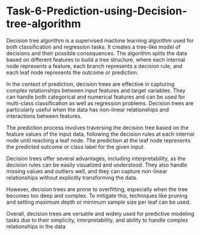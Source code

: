 # Task-6-Prediction-using-Decision-tree-algorithm
Decision tree algorithm is a supervised machine learning algorithm used for both classification and regression tasks. It creates a tree-like model of decisions and their possible consequences. The algorithm splits the data based on different features to build a tree structure, where each internal node represents a feature, each branch represents a decision rule, and each leaf node represents the outcome or prediction.

In the context of prediction, decision trees are effective in capturing complex relationships between input features and target variables. They can handle both categorical and numerical features and can be used for multi-class classification as well as regression problems. Decision trees are particularly useful when the data has non-linear relationships and interactions between features.

The prediction process involves traversing the decision tree based on the feature values of the input data, following the decision rules at each internal node until reaching a leaf node. The prediction at the leaf node represents the predicted outcome or class label for the given input.

Decision trees offer several advantages, including interpretability, as the decision rules can be easily visualized and understood. They also handle missing values and outliers well, and they can capture non-linear relationships without explicitly transforming the data.

However, decision trees are prone to overfitting, especially when the tree becomes too deep and complex. To mitigate this, techniques like pruning and setting maximum depth or minimum sample size per leaf can be used.

Overall, decision trees are versatile and widely used for predictive modeling tasks due to their simplicity, interpretability, and ability to handle complex relationships in the data
